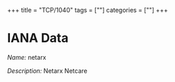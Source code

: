 +++
title = "TCP/1040"
tags = [""]
categories = [""]
+++

# IANA Data

_Name:_ netarx

_Description:_ Netarx Netcare

